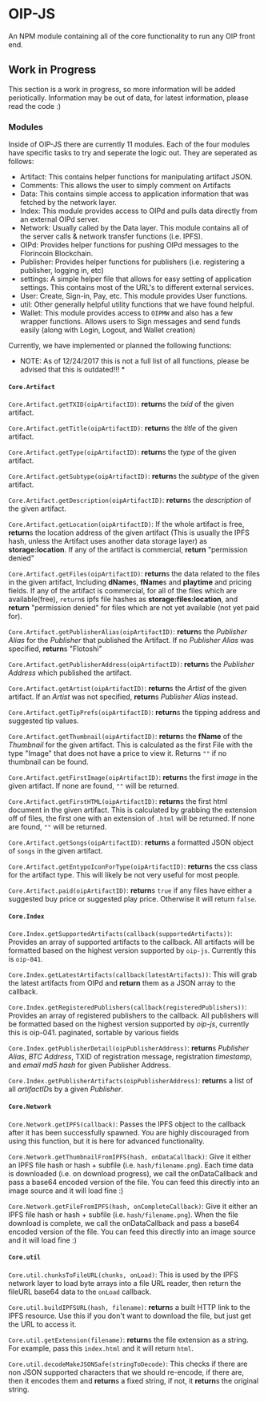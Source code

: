 # OIP-JS
An NPM module containing all of the core functionality to run any OIP front end.

## Work in Progress
This section is a work in progress, so more information will be added periotically. Information may be out of data, for latest information, please read the code :)

### Modules
Inside of OIP-JS there are currently 11 modules. Each of the four modules have specific tasks to try and seperate the logic out. They are seperated as follows:

- Artifact: This contains helper functions for manipulating artifact JSON.
- Comments: This allows the user to simply comment on Artifacts
- Data: This contains simple access to application information that was fetched by the network layer.
- Index: This module provides access to OIPd and pulls data directly from an external OIPd server.
- Network: Usually called by the Data layer. This module contains all of the server calls & network transfer functions (i.e. IPFS).
- OIPd: Provides helper functions for pushing OIPd messages to the Florincoin Blockchain.
- Publisher: Provides helper functions for publishers (i.e. registering a publisher, logging in, etc)
- settings: A simple helper file that allows for easy setting of application settings. This contains most of the URL's to different external services.
- User: Create, Sign-in, Pay, etc. This module provides User functions.
- util: Other generally helpful utility functions that we have found helpful.
- Wallet: This module provides access to `OIPMW` and also has a few wrapper functions. Allows users to Sign messages and send funds easily (along with Login, Logout, and Wallet creation)

Currently, we have implemented or planned the following functions:

* NOTE: As of 12/24/2017 this is not a full list of all functions, please be advised that this is outdated!!! *

#### `Core.Artifact`
`Core.Artifact.getTXID(oipArtifactID)`: **return**s the *txid* of the given artifact.

`Core.Artifact.getTitle(oipArtifactID)`: **return**s the *title* of the given artifact.

`Core.Artifact.getType(oipArtifactID)`: **return**s the *type* of the given artifact.

`Core.Artifact.getSubtype(oipArtifactID)`: **return**s the *subtype* of the given artifact.

`Core.Artifact.getDescription(oipArtifactID)`: **return**s the *description* of the given artifact.

`Core.Artifact.getLocation(oipArtifactID)`: If the whole artifact is free, **return**s the location address of the given artifact (This is usually the IPFS hash, unless the Artifact uses another data storage layer) as **storage:location**. If any of the artifact is commercial, **return** "permission denied"

`Core.Artifact.getFiles(oipArtifactID)`: **return**s the data related to the files in the given artifact, Including **dName**s, **fName**s and **playtime** and pricing fields. If any of the artifact is commercial, for all of the files which are available(free), `return`s ipfs file hashes as **storage:files:location**, and **return** "permission denied" for files which are not yet available (not yet paid for). 

`Core.Artifact.getPublisherAlias(oipArtifactID)`: **return**s the *Publisher Alias* for the *Publisher* that published the Artifact. If no *Publisher Alias* was specified, **return**s "Flotoshi"

`Core.Artifact.getPublisherAddress(oipArtifactID)`: **return**s the *Publisher Address* which published the artifact.

`Core.Artifact.getArtist(oipArtifactID)`: **return**s the *Artist* of the given artifact. If an *Artist* was not specified, **return**s *Publisher Alias* instead.

`Core.Artifact.getTipPrefs(oipArtifactID)`: **return**s the tipping address and suggested tip values.

`Core.Artifact.getThumbnail(oipArtifactID)`: **return**s the **fName** of the *Thumbnail* for the given artifact. This is calculated as the first File with the type "Image" that does not have a price to view it. Returns `""` if no thumbnail can be found.

`Core.Artifact.getFirstImage(oipArtifactID)`: **return**s the first *image* in the given artifact. If none are found, `""` will be returned.

`Core.Artifact.getFirstHTML(oipArtifactID)`: **return**s the first html document in the given artifact. This is calculated by grabbing the extension off of files, the first one with an extension of `.html` will be returned. If none are found, `""` will be returned.

`Core.Artifact.getSongs(oipArtifactID)`: **return**s a formatted JSON object of `songs` in the given artifact.

`Core.Artifact.getEntypoIconForType(oipArtifactID)`: **return**s the css class for the artifact type. This will likely be not very useful for most people.

`Core.Artifact.paid(oipArtifactID)`: **return**s `true` if any files have either a suggested buy price or suggested play price. Otherwise it will return `false`.

#### `Core.Index`
`Core.Index.getSupportedArtifacts(callback(supportedArtifacts))`: Provides an array of supported artifacts to the callback. All artifacts will be formatted based on the highest version supported by `oip-js`. Currently this is `oip-041`.

`Core.Index.getLatestArtifacts(callback(latestArtifacts))`: This will grab the latest artifacts from OIPd and **return** them as a JSON array to the callback.

`Core.Index.getRegisteredPublishers(callback(registeredPublishers))`: Provides an array of registered publishers to the callback. All publishers will be formatted based on the highest version supported by *oip-js*, currently this is oip-041. paginated, sortable by various fields

`Core.Index.getPublisherDetail(oipPublisherAddress)`: **return**s *Publisher Alias*, *BTC Address*, TXID of registration message, registration *timestamp*, and *email md5 hash* for given Publisher Address.

`Core.Index.getPublisherArtifacts(oipPublisherAddress)`: **return**s a list of all *artifactID*s by a given *Publisher*.

#### `Core.Network`
`Core.Network.getIPFS(callback)`: Passes the IPFS object to the callback after it has been successfully spawned. You are highly discouraged from using this function, but it is here for advanced functionality.

`Core.Network.getThumbnailFromIPFS(hash, onDataCallback)`: Give it either an IPFS file hash or hash + subfile (i.e. `hash/filename.png`). Each time data is downloaded (i.e. on download progress), we call the onDataCallback and pass a base64 encoded version of the file. You can feed this directly into an image source and it will load fine :)

`Core.Network.getFileFromIPFS(hash, onCompleteCallback)`: Give it either an IPFS file hash or hash + subfile (i.e. `hash/filename.png`). When the file download is complete, we call the onDataCallback and pass a base64 encoded version of the file. You can feed this directly into an image source and it will load fine :)

#### `Core.util`
`Core.util.chunksToFileURL(chunks, onLoad)`: This is used by the IPFS network layer to load byte arrays into a file URL reader, then return the fileURL base64 data to the `onLoad` callback.

`Core.util.buildIPFSURL(hash, filename)`: **return**s a built HTTP link to the IPFS resource. Use this if you don't want to download the file, but just get the URL to access it.

`Core.util.getExtension(filename)`: **return**s the file extension as a string. For example, pass this `index.html` and it will return `html`.

`Core.util.decodeMakeJSONSafe(stringToDecode)`: This checks if there are non JSON supported characters that we should re-encode, if there are, then it encodes them and **return**s a fixed string, if not, it **return**s the original string.

